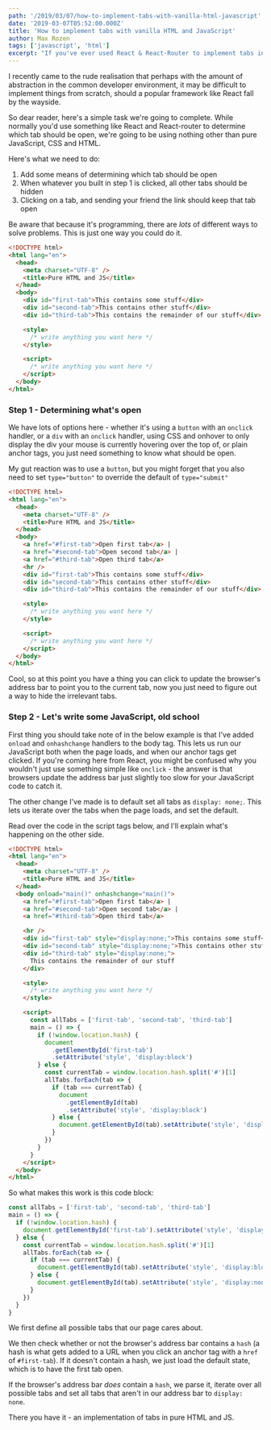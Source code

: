 ```yaml
---
path: '/2019/03/07/how-to-implement-tabs-with-vanilla-html-javascript'
date: '2019-03-07T05:52:00.000Z'
title: 'How to implement tabs with vanilla HTML and JavaScript'
author: Max Rozen
tags: ['javascript', 'html']
excerpt: "If you've ever used React & React-Router to implement tabs in navigation, you might want to know how to do it in pure HTML and JavaScript."
---
```


I recently came to the rude realisation that perhaps with the amount of abstraction in the common developer environment, it may be difficult to implement things from scratch, should a popular framework like React fall by the wayside.

So dear reader, here's a simple task we're going to complete. While normally you'd use something like React and React-router to determine which tab should be open, we're going to be using nothing other than pure JavaScript, CSS and HTML.

Here's what we need to do:

1. Add some means of determining which tab should be open
1. When whatever you built in step 1 is clicked, all other tabs should be hidden
1. Clicking on a tab, and sending your friend the link should keep that tab open

Be aware that because it's programming, there are _lots_ of different ways to solve problems. This is just one way you could do it.

```html
<!DOCTYPE html>
<html lang="en">
  <head>
    <meta charset="UTF-8" />
    <title>Pure HTML and JS</title>
  </head>
  <body>
    <div id="first-tab">This contains some stuff</div>
    <div id="second-tab">This contains other stuff</div>
    <div id="third-tab">This contains the remainder of our stuff</div>

    <style>
      /* write anything you want here */
    </style>

    <script>
      /* write anything you want here */
    </script>
  </body>
</html>
```

### Step 1 - Determining what's open

We have lots of options here - whether it's using a `button` with an `onclick` handler, or a `div` with an `onclick` handler, using CSS and onhover to only display the div your mouse is currently hovering over the top of, or plain anchor tags, you just need something to know what should be open.

My gut reaction was to use a `button`, but you might forget that you also need to set `type="button"` to override the default of `type="submit"`

```html
<!DOCTYPE html>
<html lang="en">
  <head>
    <meta charset="UTF-8" />
    <title>Pure HTML and JS</title>
  </head>
  <body>
    <a href="#first-tab">Open first tab</a> |
    <a href="#second-tab">Open second tab</a> |
    <a href="#third-tab">Open third tab</a>
    <hr />
    <div id="first-tab">This contains some stuff</div>
    <div id="second-tab">This contains other stuff</div>
    <div id="third-tab">This contains the remainder of our stuff</div>

    <style>
      /* write anything you want here */
    </style>

    <script>
      /* write anything you want here */
    </script>
  </body>
</html>
```

Cool, so at this point you have a thing you can click to update the browser's address bar to point you to the current tab, now you just need to figure out a way to hide the irrelevant tabs.

### Step 2 - Let's write some JavaScript, old school

First thing you should take note of in the below example is that I've added `onload` and `onhashchange` handlers to the body tag. This lets us run our JavaScript both when the page loads, and when our anchor tags get clicked. If you're coming here from React, you might be confused why you wouldn't just use something simple like `onclick` - the answer is that browsers update the address bar just slightly too slow for your JavaScript code to catch it.

The other change I've made is to default set all tabs as `display: none;`. This lets us iterate over the tabs when the page loads, and set the default.

Read over the code in the script tags below, and I'll explain what's happening on the other side.

```html
<!DOCTYPE html>
<html lang="en">
  <head>
    <meta charset="UTF-8" />
    <title>Pure HTML and JS</title>
  </head>
  <body onload="main()" onhashchange="main()">
    <a href="#first-tab">Open first tab</a> |
    <a href="#second-tab">Open second tab</a> |
    <a href="#third-tab">Open third tab</a>

    <hr />
    <div id="first-tab" style="display:none;">This contains some stuff</div>
    <div id="second-tab" style="display:none;">This contains other stuff</div>
    <div id="third-tab" style="display:none;">
      This contains the remainder of our stuff
    </div>

    <style>
      /* write anything you want here */
    </style>

    <script>
      const allTabs = ['first-tab', 'second-tab', 'third-tab']
      main = () => {
        if (!window.location.hash) {
          document
            .getElementById('first-tab')
            .setAttribute('style', 'display:block')
        } else {
          const currentTab = window.location.hash.split('#')[1]
          allTabs.forEach(tab => {
            if (tab === currentTab) {
              document
                .getElementById(tab)
                .setAttribute('style', 'display:block')
            } else {
              document.getElementById(tab).setAttribute('style', 'display:none')
            }
          })
        }
      }
    </script>
  </body>
</html>
```

So what makes this work is this code block:

```js
const allTabs = ['first-tab', 'second-tab', 'third-tab']
main = () => {
  if (!window.location.hash) {
    document.getElementById('first-tab').setAttribute('style', 'display:block')
  } else {
    const currentTab = window.location.hash.split('#')[1]
    allTabs.forEach(tab => {
      if (tab === currentTab) {
        document.getElementById(tab).setAttribute('style', 'display:block')
      } else {
        document.getElementById(tab).setAttribute('style', 'display:none')
      }
    })
  }
}
```

We first define all possible tabs that our page cares about.

We then check whether or not the browser's address bar contains a `hash` (a hash is what gets added to a URL when you click an anchor tag with a `href` of `#first-tab`). If it doesn't contain a hash, we just load the default state, which is to have the first tab open.

If the browser's address bar _does_ contain a `hash`, we parse it, iterate over all possible tabs and set all tabs that aren't in our address bar to `display: none`.

There you have it - an implementation of tabs in pure HTML and JS.
